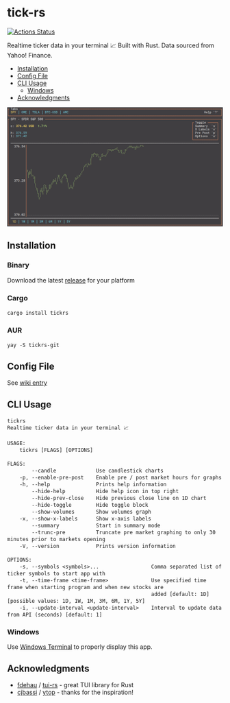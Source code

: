 # tick-rs
[![Actions Status](https://github.com/tarkah/tickrs/workflows/Test/badge.svg)](https://github.com/tarkah/tickrs/actions)

Realtime ticker data in your terminal 📈 Built with Rust. Data sourced from Yahoo! Finance.

  - [Installation](#installation)
  - [Config File](#config-file)
  - [CLI Usage](#cli-usage)
    - [Windows](#windows)
  - [Acknowledgments](#acknowledgments)

<img src="./assets/demo.gif">

## Installation

### Binary

Download the latest [release](https://github.com/tarkah/tickrs/releases/latest) for your platform

### Cargo

```
cargo install tickrs
```

### AUR

```
yay -S tickrs-git
```

## Config File

See [wiki entry](https://github.com/tarkah/tickrs/wiki/Config-file)

## CLI Usage

```
tickrs
Realtime ticker data in your terminal 📈

USAGE:
    tickrs [FLAGS] [OPTIONS]

FLAGS:
        --candle             Use candlestick charts
    -p, --enable-pre-post    Enable pre / post market hours for graphs
    -h, --help               Prints help information
        --hide-help          Hide help icon in top right
        --hide-prev-close    Hide previous close line on 1D chart
        --hide-toggle        Hide toggle block
        --show-volumes       Show volumes graph
    -x, --show-x-labels      Show x-axis labels
        --summary            Start in summary mode
        --trunc-pre          Truncate pre market graphing to only 30 minutes prior to markets opening
    -V, --version            Prints version information

OPTIONS:
    -s, --symbols <symbols>...                 Comma separated list of ticker symbols to start app with
    -t, --time-frame <time-frame>              Use specified time frame when starting program and when new stocks are
                                               added [default: 1D] [possible values: 1D, 1W, 1M, 3M, 6M, 1Y, 5Y]
    -i, --update-interval <update-interval>    Interval to update data from API (seconds) [default: 1]
```

### Windows

Use [Windows Terminal](https://www.microsoft.com/en-us/p/windows-terminal-preview/9n0dx20hk701) to properly display this app.

## Acknowledgments
- [fdehau](https://github.com/fdehau) / [tui-rs](https://github.com/fdehau/tui-rs) - great TUI library for Rust
- [cjbassi](https://github.com/cjbassi) / [ytop](https://github.com/cjbassi/ytop) - thanks for the inspiration!
